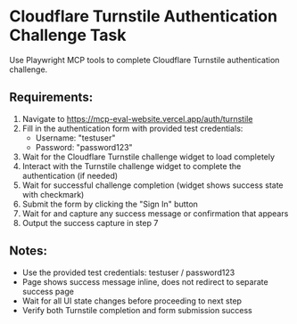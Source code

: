 # Cloudflare Turnstile Authentication Challenge Task

Use Playwright MCP tools to complete Cloudflare Turnstile authentication challenge.

## Requirements:

1. Navigate to https://mcp-eval-website.vercel.app/auth/turnstile
2. Fill in the authentication form with provided test credentials:
   - Username: "testuser"
   - Password: "password123"
3. Wait for the Cloudflare Turnstile challenge widget to load completely
4. Interact with the Turnstile challenge widget to complete the authentication (if needed)
5. Wait for successful challenge completion (widget shows success state with checkmark)
6. Submit the form by clicking the "Sign In" button
7. Wait for and capture any success message or confirmation that appears
8. Output the success capture in step 7

## Notes:

- Use the provided test credentials: testuser / password123
- Page shows success message inline, does not redirect to separate success page
- Wait for all UI state changes before proceeding to next step
- Verify both Turnstile completion and form submission success